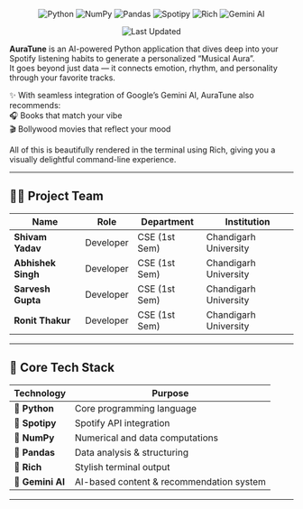 <div align="center">
<p align="center">
  <img src="https://img.shields.io/badge/Python-3776AB?style=for-the-badge&logo=python&logoColor=white" alt="Python">
  <img src="https://img.shields.io/badge/NumPy-013243?style=for-the-badge&logo=numpy&logoColor=white" alt="NumPy">
  <img src="https://img.shields.io/badge/Pandas-150458?style=for-the-badge&logo=pandas&logoColor=white" alt="Pandas">
  <img src="https://img.shields.io/badge/Spotipy-1DB954?style=for-the-badge&logo=spotify&logoColor=white" alt="Spotipy">
  <img src="https://img.shields.io/badge/Rich-F37736?style=for-the-badge&logo=python&logoColor=white" alt="Rich">
  <img src="https://img.shields.io/badge/Gemini_AI-4285F4?style=for-the-badge&logo=google&logoColor=white" alt="Gemini AI">
</p>

<p align="center">
  <img src="https://img.shields.io/badge/Last%20Updated-October%2027,%202025-ff69b4?style=for-the-badge" alt="Last Updated">
</p>

</div>


**AuraTune** is an AI-powered Python application that dives deep into your Spotify listening habits to generate a personalized “Musical Aura”.  
It goes beyond just data — it connects emotion, rhythm, and personality through your favorite tracks.

✨ With seamless integration of Google’s Gemini AI, AuraTune also recommends:  
🎧 Books that match your vibe  
🎬 Bollywood movies that reflect your mood  

All of this is beautifully rendered in the terminal using Rich, giving you a visually delightful command-line experience.

---

## 👨‍💻 **Project Team**

| Name | Role | Department | Institution |
|------|------|-------------|-------------|
| **Shivam Yadav** | Developer | CSE (1st Sem) | Chandigarh University |
| **Abhishek Singh** | Developer | CSE (1st Sem) | Chandigarh University |
| **Sarvesh Gupta** | Developer | CSE (1st Sem) | Chandigarh University |
| **Ronit Thakur** | Developer | CSE (1st Sem) | Chandigarh University |

---

## 🧠 **Core Tech Stack**

| Technology | Purpose |
|-------------|----------|
| 🐍 **Python** | Core programming language |
| 🎵 **Spotipy** | Spotify API integration |
| 🧮 **NumPy** | Numerical and data computations |
| 🐼 **Pandas** | Data analysis & structuring |
| 🌈 **Rich** | Stylish terminal output |
| 🤖 **Gemini AI** | AI-based content & recommendation system |

---
